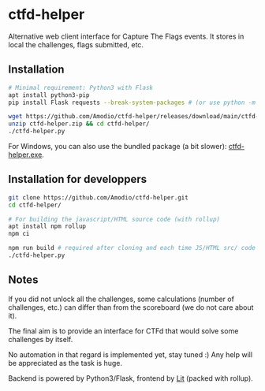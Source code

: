 # ctfd-helper
Alternative web client interface for Capture The Flags events. It stores in local the challenges, flags submitted, etc.

## Installation
```bash
# Minimal requirement: Python3 with Flask
apt install python3-pip
pip install Flask requests --break-system-packages # (or use python -m venv ctfd-helper)

wget https://github.com/Amodio/ctfd-helper/releases/download/main/ctfd-helper.zip && \
unzip ctfd-helper.zip && cd ctfd-helper/
./ctfd-helper.py
```

For Windows, you can also use the bundled package (a bit slower): [ctfd-helper.exe](https://github.com/Amodio/ctfd-helper/releases/download/main/ctfd-helper.exe).

## Installation for developpers
```bash
git clone https://github.com/Amodio/ctfd-helper.git
cd ctfd-helper/

# For building the javascript/HTML source code (with rollup)
apt install npm rollup
npm ci

npm run build # required after cloning and each time JS/HTML src/ code is changed
./ctfd-helper.py
```

## Notes
If you did not unlock all the challenges, some calculations (number of challenges, etc.) can differ than from the scoreboard (we do not care about it).

The final aim is to provide an interface for CTFd that would solve some challenges by itself.

No automation in that regard is implemented yet, stay tuned :)
Any help will be appreciated as the task is huge.

Backend is powered by Python3/Flask, frontend by [Lit](https://lit.dev) (packed with rollup).
